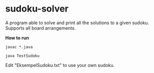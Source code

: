# sudoku-solver
A program able to solve and print all the solutions to a given sudoku. Supports all board arrangements.

**How to run**

`javac *.java`

`java TestSudoku`

Edit "EksempelSudoku.txt" to use your own sudoku.
